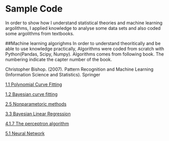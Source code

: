 # Sample Code

In order to show how I understand statistical theories and machine learning argolithms, I applied knowledge to analyse some data sets and also coded some argolithms from textbooks. 

##Machine learning algorighms
In order to understand theoritically and be able to use knowledge practically, Algorithms were coded from scratch with Python(Pandas, Scipy, Numpy).
Algorithms comes from following book. The numbering indicate the capter number of the book.

Christopher Bishop. (2007). Pattern Recognition and Machine Learning (Information Science and Statistics). Springer

[1.1 Polynomial Curve Fitting](http://nbviewer.ipython.org/github/tkazusa/Python_MachineLeaning/blob/master/1.1%20Polynomial%20Curve%20Fitting.ipynb)

[1.2 Bayesian curve fitting](http://nbviewer.ipython.org/github/tkazusa/Python_MachineLeaning/blob/master/1.2.6%20Bayesian%20curve%20fitting.ipynb)

[2.5 Nonparametoric methods](http://nbviewer.ipython.org/github/tkazusa/Python_MachineLeaning/blob/master/2.5_Nonparametric%20Methods.ipynb)

[3.3 Bayesian Linear Regression](http://nbviewer.ipython.org/github/tkazusa/Python_MachineLeaning/blob/master/3.3%20Bayesian%20Linear%20Regression.ipynb)

[4.1.7 The perceptron algorithm](http://nbviewer.ipython.org/github/tkazusa/Python_MachineLeaning/blob/master/4.1.7%20The%20perceptron%20algorithm.ipynb)

[5.1 Neural Network](http://nbviewer.ipython.org/github/tkazusa/Python_MachineLeaning/blob/master/5.1%20Neural%20netowrks.ipynb)
[](http://nbviewer.ipython.org/github)


